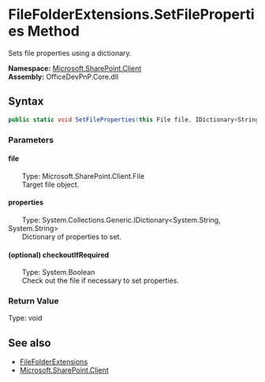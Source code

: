 # FileFolderExtensions.SetFileProperties Method  
 Sets file properties using a dictionary.   

**Namespace:** [Microsoft.SharePoint.Client](Microsoft.SharePoint.Client.md)  
**Assembly:** OfficeDevPnP.Core.dll  
## Syntax
```C#
public static void SetFileProperties(this File file, IDictionary<String, String> properties, Boolean checkoutIfRequired = True)
```
### Parameters
#### file  
&emsp;&emsp;Type: Microsoft.SharePoint.Client.File  
&emsp;&emsp;Target file object.  

  

#### properties  
&emsp;&emsp;Type: System.Collections.Generic.IDictionary&lt;System.String, System.String&gt;  
&emsp;&emsp;Dictionary of properties to set.  

  

#### (optional) checkoutIfRequired  
&emsp;&emsp;Type: System.Boolean  
&emsp;&emsp;Check out the file if necessary to set properties.  

  

### Return Value
Type: void  

## See also
- [FileFolderExtensions](Microsoft.SharePoint.Client.FileFolderExtensions.md) 
- [Microsoft.SharePoint.Client](Microsoft.SharePoint.Client.md) 

